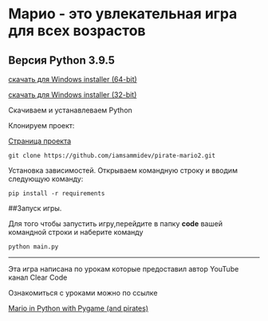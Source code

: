 # Марио - это увлекательная игра для всех возрастов

## Версия Python 3.9.5 
[скачать для Windows installer (64-bit)](https://www.python.org/ftp/python/3.9.5/python-3.9.5-amd64.exe)

[скачать для Windows installer (32-bit)](https://www.python.org/ftp/python/3.9.5/python-3.9.5.exe)

Скачиваем и устанавлеваем Python

Клонируем проект:

 [Страница проекта](https://github.com/iamsammidev/pirate-mario2)

```shell
git clone https://github.com/iamsammidev/pirate-mario2.git
```

Установка зависимостей. Открываем командную строку и вводим следующую команду:

```shell
pip install -r requirements
```

##Запуск игры.

Для того чтобы запустить игру,перейдите в папку **code** вашей командной строки и наберите команду
```shell
python main.py
```

---


Эта игра написана по урокам которые предоставил автор YouTube канал Clear Code

Ознакомиться с уроками можно по ссылке

[Mario in Python with Pygame (and pirates)](https://youtube.com/playlist?list=PL8ui5HK3oSiGXM2Pc2DahNu1xXBf7WQh-)